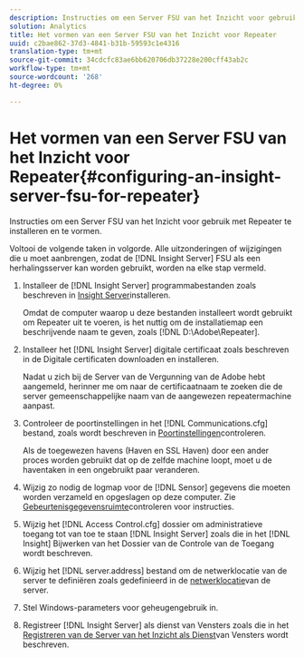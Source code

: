 ```yaml
---
description: Instructies om een Server FSU van het Inzicht voor gebruik met Repeater te installeren en te vormen.
solution: Analytics
title: Het vormen van een Server FSU van het Inzicht voor Repeater
uuid: c2bae862-37d3-4841-b31b-59593c1e4316
translation-type: tm+mt
source-git-commit: 34cdcfc83ae6bb620706db37228e200cff43ab2c
workflow-type: tm+mt
source-wordcount: '268'
ht-degree: 0%

---
```



# Het vormen van een Server FSU van het Inzicht voor Repeater{#configuring-an-insight-server-fsu-for-repeater}

Instructies om een Server FSU van het Inzicht voor gebruik met Repeater te installeren en te vormen.

Voltooi de volgende taken in volgorde. Alle uitzonderingen of wijzigingen die u moet aanbrengen, zodat de [!DNL Insight Server] FSU als een herhalingsserver kan worden gebruikt, worden na elke stap vermeld.

1. Installeer de [!DNL Insight Server] programmabestanden zoals beschreven in [Insight Server](../../../../home/c-inst-svr/c-install-ins-svr/c-install-ins-svr.md#concept-1c796b4ca427474f99ec6ba34d8254cd)installeren.

   Omdat de computer waarop u deze bestanden installeert wordt gebruikt om Repeater uit te voeren, is het nuttig om de installatiemap een beschrijvende naam te geven, zoals [!DNL D:\Adobe\Repeater].

1. Installeer het [!DNL Insight Server] digitale certificaat zoals beschreven in de Digitale certificaten [](../../../../home/c-inst-svr/c-install-ins-svr/t-install-proc-inst-svr-dpu/c-dnld-dgtl-cert/c-dnld-dgtl-cert.md#concept-4f79c240492f4e52b6375b4b3bbefa17)downloaden en installeren.

   Nadat u zich bij de Server van de Vergunning van de Adobe hebt aangemeld, herinner me om naar de certificaatnaam te zoeken die de server gemeenschappelijke naam van de aangewezen repeatermachine aanpast.

1. Controleer de poortinstellingen in het [!DNL Communications.cfg] bestand, zoals wordt beschreven in [Poortinstellingen](../../../../home/c-inst-svr/c-install-ins-svr/t-install-proc-inst-svr-dpu/t-chk-pt-stgs.md#task-a91191b0a19e4437aa535a27c734ae64)controleren.

   Als de toegewezen havens (Haven en SSL Haven) door een ander proces worden gebruikt dat op de zelfde machine loopt, moet u de haventaken in een ongebruikt paar veranderen.

1. Wijzig zo nodig de logmap voor de [!DNL Sensor] gegevens die moeten worden verzameld en opgeslagen op deze computer. Zie [Gebeurtenisgegevensruimte](../../../../home/c-inst-svr/c-admin-inst-svr/c-mntr-disk-spc/t-mntr-evt-data-spc.md#task-a54d4bd16b96437f943cd09e5d848440)controleren voor instructies.
1. Wijzig het [!DNL Access Control.cfg] dossier om administratieve toegang tot van toe te staan [!DNL Insight Server] zoals die in het [!DNL Insight] Bijwerken van het Dossier [](../../../../home/c-inst-svr/c-install-ins-svr/t-install-proc-inst-svr-dpu/c-updt-accss-ctrl-file.md#concept-fb9aa0c0e0664c018528f56d01c4808d)van de Controle van de Toegang wordt beschreven.
1. Wijzig het [!DNL server.address] bestand om de netwerklocatie van de server te definiëren zoals gedefinieerd in de [netwerklocatie](../../../../home/c-inst-svr/c-install-ins-svr/t-install-proc-inst-svr-dpu/c-svrs-ntwk-loc/c-svrs-ntwk-loc.md#concept-87dd2aa3448c415ca1285bc445a8c649)van de server.
1. Stel Windows-parameters voor geheugengebruik in.
1. Registreer [!DNL Insight Server] als dienst van Vensters zoals die in het [Registreren van de Server van het Inzicht als Dienst](../../../../home/c-inst-svr/c-install-ins-svr/t-install-proc-inst-svr-dpu/c-reg-wdws-svc.md#concept-f2c7aa891d544a2595aa01d0d796a540)van Vensters wordt beschreven.
